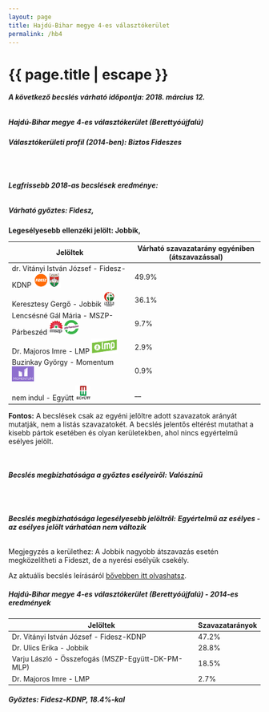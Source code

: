 ```yaml
---
layout: page
title: Hajdú-Bihar megye 4-es választókerület
permalink: /hb4
---
```


<h1 class="page-title">{{ page.title | escape }}</h1>

<div class="section">
    <div class="row">
          <div class="col s12"><h6><span><strong>A következő becslés várható időpontja: 2018. március 12.</strong></span></h6>
		  <h5>Hajdú-Bihar megye 4-es választókerület (Berettyóújfalú)</h5>
<h6><strong>Választókerületi profil (2014-ben): <span id="profil">Biztos Fideszes</span></strong></h6>
<br/>
<h6><strong>Legfrissebb 2018-as becslések eredménye:</strong></h6<br/><h5>Várható győztes: <span id="gyoztes">Fidesz, </span><span id="esely"></span><span></span></h5>
			<p><strong>Legesélyesebb ellenzéki jelölt: <span id="masodik">Jobbik, </span><span id="esely2"></span><span></span></strong></p>
<table class="striped">
              <thead>
                <tr>
                    <th>Jelöltek</th>
                    <th>Várható szavazatarány egyéniben (átszavazással)</th>
                </tr>
              </thead>
              <tbody>
             <tr>
                  <td>dr. Vitányi István József - Fidesz-KDNP <img src="images/fideszkdnp_logo.png" style="width:55px;height:30px;"></td>
				  <td id="id_fidesz">49.9%</td>
			</tr>
			<tr><td>Keresztesy Gergő - Jobbik <img src="images/jobbik_logo.png" style="width:23px;height:30px;"></td><td id="id_jobbik">36.1%</td></tr>
<tr>
                  <td>Lencsésné Gál Mária - MSZP-Párbeszéd <img src="images/mszpparbeszed_logo.png" style="width:60px;height:30px;"></td>
				  <td id="id_baloldal">9.7%</td>
			</tr>
			<tr>
                  <td>Dr. Majoros Imre - LMP <img src="images/lmp_logo.png" style="width:52px;height:30px;"></td>
				  <td id="lmp">2.9%</td>
			</tr>
			<tr>
				  <td>Buzinkay György - Momentum <img src="images/momentum_logo.png" style="width:44px;height:30px;"></td>
				  <td id="id_momentum">0.9%</td>
			</tr>
<tr>
<td>nem indul -  Együtt <img src="images/egyutt_logo.png" style="width:31px;height:30px;"></td>
<td id="id_egyutt">__</td>
</tr>                
              </tbody>
            </table>
			
			
<p><strong>Fontos:</strong> A becslések csak az egyéni jelöltre adott szavazatok arányát mutatják, nem a listás szavazatokét. A becslés jelentős eltérést mutathat a kisebb pártok esetében és olyan kerületekben, ahol nincs egyértelmű esélyes jelölt.</p>
<br/>
			<h6><strong>Becslés megbízhatósága a győztes esélyeiről: Valószínű</strong> </h6>
<br/><h6><strong>Becslés megbízhatósága legesélyesebb jelöltről:</strong> <strong><span id="biztos_jelolt">Egyértelmű az esélyes - az esélyes jelölt várhatóan nem változik</span></strong></h6>
<p>Megjegyzés a kerülethez: A Jobbik nagyobb átszavazás esetén megközelítheti a Fideszt, de a nyerési esélyük csekély.</p>
<p>Az aktuális becslés leírásáról <a href="../metodologia#0305">bővebben itt olvashatsz</a>.</p>
          </div>
    </div>
</div>

<div class="section">
    <div class="row">
          <div class="col s12">
		  <h5>Hajdú-Bihar megye 4-es választókerület (Berettyóújfalú) - 2014-es eredmények</h5>
            <table class="striped">
              <thead>
                <tr>
                    <th>Jelöltek</th>
                    <th>Szavazatarányok</th>
                </tr>
              </thead>
              <tbody>
             <tr>
                  <td>Dr. Vitányi István József - Fidesz-KDNP</td>
				  <td>47.2%</td>
			</tr>
			<tr>
			      <td>Dr. Ulics Erika - Jobbik</td>
				  <td>28.8%</td>
			</tr>
			<tr>
			      <td>Varju László - Összefogás (MSZP-Együtt-DK-PM-MLP)</td>
				  <td>18.5%</td>    
			</tr>
			<tr>
				  <td>Dr. Majoros Imre - LMP</td>
				  <td>2.7%</td>
			</tr>                
              </tbody>
            </table>
			<h5>Győztes: Fidesz-KDNP, 18.4%-kal</h5>
          </div>
    </div>
</div>
